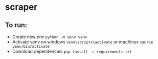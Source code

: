 # scraper

## To run:<br>
- Create new env `python -m venv venv`<br>
- Activate venv on windows `venv\scripts\activate` or mac/linux `source venv/bin/activate`<br>
- Download dependencies `pip install -r requirements.txt`<br>
